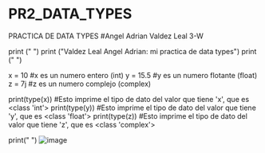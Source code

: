 # PR2_DATA_TYPES
PRACTICA DE DATA TYPES
#Angel Adrian Valdez Leal 3-W

print (" ")
print ("Valdez Leal Angel Adrian: mi practica de data types")
print (" ")

x = 10 #x es un numero entero (int)
y = 15.5 #y es un numero flotante (float)
z = 7j #z es un numero complejo (complex)

print(type(x)) #Esto imprime el tipo de dato del valor que tiene 'x', que es <class 'int'>
print(type(y)) #Esto imprime el tipo de dato del valor que tiene 'y', que es <class 'float'>
print(type(z)) #Esto imprime el tipo de dato del valor que tiene 'z', que es <class 'complex'>

print(" ")
![image](https://github.com/user-attachments/assets/d99adca9-fed0-4793-96c0-459121c57b4e)
